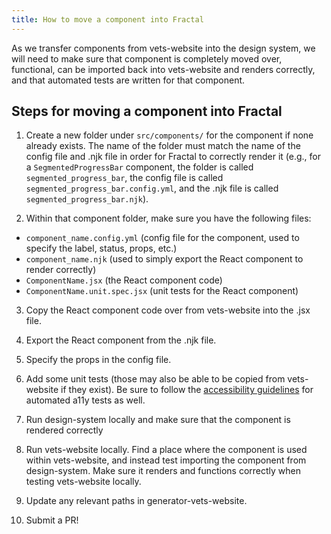 ```yaml
---
title: How to move a component into Fractal
---
```


As we transfer components from vets-website into the design system, we will need to make sure that component is completely moved over, functional, can be imported back into vets-website and renders correctly, and that automated tests are written for that component.

## Steps for moving a component into Fractal

1. Create a new folder under `src/components/` for the component if none already exists. The name of the folder must match the name of the config file and .njk file in order for Fractal to correctly render it (e.g., for a `SegmentedProgressBar` component, the folder is called `segmented_progress_bar`, the config file is called `segmented_progress_bar.config.yml`, and the .njk file is called `segmented_progress_bar.njk`).

2. Within that component folder, make sure you have the following files:
  - `component_name.config.yml` (config file for the component, used to specify the label, status, props, etc.)
  - `component_name.njk` (used to simply export the React component to render correctly)
  - `ComponentName.jsx` (the React component code)
  - `ComponentName.unit.spec.jsx` (unit tests for the React component)

3. Copy the React component code over from vets-website into the .jsx file.

4. Export the React component from the .njk file.

5. Specify the props in the config file.

6. Add some unit tests (those may also be able to be copied from vets-website if they exist). Be sure to follow the [accessibility guidelines](./Accessibility%20and%20508/README.md) for automated a11y tests as well. 

7. Run design-system locally and make sure that the component is rendered correctly

8. Run vets-website locally. Find a place where the component is used within vets-website, and instead test importing the component from design-system. Make sure it renders and functions correctly when testing vets-website locally.

9. Update any relevant paths in generator-vets-website.

10. Submit a PR!

